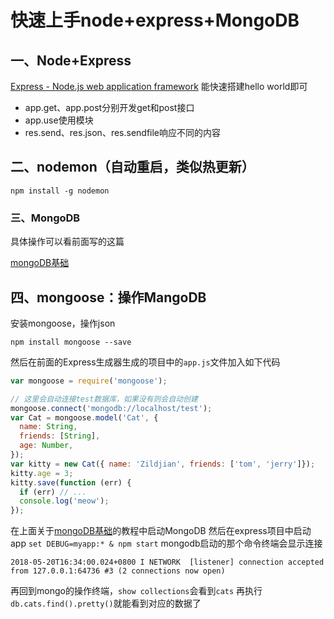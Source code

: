# 快速上手node+express+MongoDB


## 一、Node+Express
[Express - Node.js web application framework](https://expressjs.com/)
能快速搭建hello world即可

* app.get、app.post分别开发get和post接口
* app.use使用模块
* res.send、res.json、res.sendfile响应不同的内容

## 二、nodemon（自动重启，类似热更新）
```
npm install -g nodemon
```

### 三、MongoDB

具体操作可以看前面写的这篇

[mongoDB基础](https://github.com/amandakelake/blog/blob/master/Node/DB/MongoDB%E5%9F%BA%E7%A1%80.md)


## 四、mongoose：操作MangoDB

安装mongoose，操作json
```
npm install mongoose --save
```

然后在前面的Express生成器生成的项目中的`app.js`文件加入如下代码
```js
var mongoose = require('mongoose');

// 这里会自动连接test数据库，如果没有则会自动创建
mongoose.connect('mongodb://localhost/test');
var Cat = mongoose.model('Cat', {
  name: String,
  friends: [String],
  age: Number,
});
var kitty = new Cat({ name: 'Zildjian', friends: ['tom', 'jerry']});
kitty.age = 3;
kitty.save(function (err) {
  if (err) // ...
  console.log('meow');
});
```

在上面关于[mongoDB基础](https://github.com/amandakelake/blog/blob/master/Node/DB/MongoDB%E5%9F%BA%E7%A1%80.md)的教程中启动MongoDB
然后在express项目中启动app `set DEBUG=myapp:* & npm start`
mongodb启动的那个命令终端会显示连接
```
2018-05-20T16:34:00.024+0800 I NETWORK  [listener] connection accepted from 127.0.0.1:64736 #3 (2 connections now open)
```

再回到mongo的操作终端，`show collections`会看到`cats`
再执行`db.cats.find().pretty()`就能看到对应的数据了